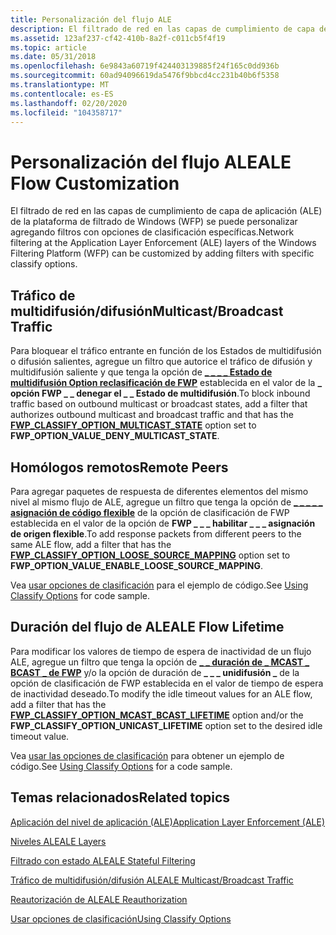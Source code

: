 ```yaml
---
title: Personalización del flujo ALE
description: El filtrado de red en las capas de cumplimiento de capa de aplicación (ALE) de la plataforma de filtrado de Windows (WFP) se puede personalizar agregando filtros con opciones de clasificación específicas.
ms.assetid: 123af237-cf42-410b-8a2f-c011cb5f4f19
ms.topic: article
ms.date: 05/31/2018
ms.openlocfilehash: 6e9843a60719f424403139885f24f165c0dd936b
ms.sourcegitcommit: 60ad94096619da5476f9bbcd4cc231b40b6f5358
ms.translationtype: MT
ms.contentlocale: es-ES
ms.lasthandoff: 02/20/2020
ms.locfileid: "104358717"
---
```

# <a name="ale-flow-customization"></a><span data-ttu-id="b2796-103">Personalización del flujo ALE</span><span class="sxs-lookup"><span data-stu-id="b2796-103">ALE Flow Customization</span></span>

<span data-ttu-id="b2796-104">El filtrado de red en las capas de cumplimiento de capa de aplicación (ALE) de la plataforma de filtrado de Windows (WFP) se puede personalizar agregando filtros con opciones de clasificación específicas.</span><span class="sxs-lookup"><span data-stu-id="b2796-104">Network filtering at the Application Layer Enforcement (ALE) layers of the Windows Filtering Platform (WFP) can be customized by adding filters with specific classify options.</span></span>

## <a name="multicastbroadcast-traffic"></a><span data-ttu-id="b2796-105">Tráfico de multidifusión/difusión</span><span class="sxs-lookup"><span data-stu-id="b2796-105">Multicast/Broadcast Traffic</span></span>

<span data-ttu-id="b2796-106">Para bloquear el tráfico entrante en función de los Estados de multidifusión o difusión salientes, agregue un filtro que autorice el tráfico de difusión y multidifusión saliente y que tenga la opción de [**\_ \_ \_ \_ Estado de multidifusión Option reclasificación de FWP**](/windows/desktop/api/Fwpmtypes/ns-fwpmtypes-fwpm_classify_option0) establecida en el valor de la **\_ opción FWP \_ \_ denegar el \_ \_ Estado de multidifusión**.</span><span class="sxs-lookup"><span data-stu-id="b2796-106">To block inbound traffic based on outbound multicast or broadcast states, add a filter that authorizes outbound multicast and broadcast traffic and that has the [**FWP\_CLASSIFY\_OPTION\_MULTICAST\_STATE**](/windows/desktop/api/Fwpmtypes/ns-fwpmtypes-fwpm_classify_option0) option set to **FWP\_OPTION\_VALUE\_DENY\_MULTICAST\_STATE**.</span></span>

## <a name="remote-peers"></a><span data-ttu-id="b2796-107">Homólogos remotos</span><span class="sxs-lookup"><span data-stu-id="b2796-107">Remote Peers</span></span>

<span data-ttu-id="b2796-108">Para agregar paquetes de respuesta de diferentes elementos del mismo nivel al mismo flujo de ALE, agregue un filtro que tenga la opción de [**\_ \_ \_ \_ \_ asignación de código flexible**](/windows/desktop/api/Fwpmtypes/ns-fwpmtypes-fwpm_classify_option0) de la opción de clasificación de FWP establecida en el valor de la opción de **FWP \_ \_ \_ habilitar \_ \_ \_ asignación de origen flexible**.</span><span class="sxs-lookup"><span data-stu-id="b2796-108">To add response packets from different peers to the same ALE flow, add a filter that has the [**FWP\_CLASSIFY\_OPTION\_LOOSE\_SOURCE\_MAPPING**](/windows/desktop/api/Fwpmtypes/ns-fwpmtypes-fwpm_classify_option0) option set to **FWP\_OPTION\_VALUE\_ENABLE\_LOOSE\_SOURCE\_MAPPING**.</span></span>

<span data-ttu-id="b2796-109">Vea [usar opciones de clasificación](using-classify-options.md) para el ejemplo de código.</span><span class="sxs-lookup"><span data-stu-id="b2796-109">See [Using Classify Options](using-classify-options.md) for code sample.</span></span>

## <a name="ale-flow-lifetime"></a><span data-ttu-id="b2796-110">Duración del flujo de ALE</span><span class="sxs-lookup"><span data-stu-id="b2796-110">ALE Flow Lifetime</span></span>

<span data-ttu-id="b2796-111">Para modificar los valores de tiempo de espera de inactividad de un flujo ALE, agregue un filtro que tenga la opción de [**\_ \_ duración de \_ MCAST \_ BCAST \_ de FWP**](/windows/desktop/api/Fwpmtypes/ns-fwpmtypes-fwpm_classify_option0) y/o la opción de duración de **\_ \_ \_ unidifusión \_** de la opción de clasificación de FWP establecida en el valor de tiempo de espera de inactividad deseado.</span><span class="sxs-lookup"><span data-stu-id="b2796-111">To modify the idle timeout values for an ALE flow, add a filter that has the [**FWP\_CLASSIFY\_OPTION\_MCAST\_BCAST\_LIFETIME**](/windows/desktop/api/Fwpmtypes/ns-fwpmtypes-fwpm_classify_option0) option and/or the **FWP\_CLASSIFY\_OPTION\_UNICAST\_LIFETIME** option set to the desired idle timeout value.</span></span>

<span data-ttu-id="b2796-112">Vea [usar las opciones de clasificación](using-classify-options.md) para obtener un ejemplo de código.</span><span class="sxs-lookup"><span data-stu-id="b2796-112">See [Using Classify Options](using-classify-options.md) for a code sample.</span></span>

## <a name="related-topics"></a><span data-ttu-id="b2796-113">Temas relacionados</span><span class="sxs-lookup"><span data-stu-id="b2796-113">Related topics</span></span>

<dl> <dt>

[<span data-ttu-id="b2796-114">Aplicación del nivel de aplicación (ALE)</span><span class="sxs-lookup"><span data-stu-id="b2796-114">Application Layer Enforcement (ALE)</span></span>](application-layer-enforcement--ale-.md)
</dt> <dt>

[<span data-ttu-id="b2796-115">Niveles ALE</span><span class="sxs-lookup"><span data-stu-id="b2796-115">ALE Layers</span></span>](ale-layers.md)
</dt> <dt>

[<span data-ttu-id="b2796-116">Filtrado con estado ALE</span><span class="sxs-lookup"><span data-stu-id="b2796-116">ALE Stateful Filtering</span></span>](ale-stateful-filtering.md)
</dt> <dt>

[<span data-ttu-id="b2796-117">Tráfico de multidifusión/difusión ALE</span><span class="sxs-lookup"><span data-stu-id="b2796-117">ALE Multicast/Broadcast Traffic</span></span>](ale-multicast-broadcast-traffic.md)
</dt> <dt>

[<span data-ttu-id="b2796-118">Reautorización de ALE</span><span class="sxs-lookup"><span data-stu-id="b2796-118">ALE Reauthorization</span></span>](ale-re-authorization.md)
</dt> <dt>

[<span data-ttu-id="b2796-119">Usar opciones de clasificación</span><span class="sxs-lookup"><span data-stu-id="b2796-119">Using Classify Options</span></span>](using-classify-options.md)
</dt> </dl>

 

 




